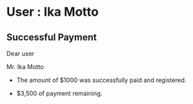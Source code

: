 User : Ika Motto
=============

Successful Payment
---------------------

Dear user

Mr. Ika Motto

* The amount of $1000 was successfully paid and registered.

* $3,500 of payment remaining.
  # 
